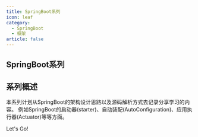 ```yaml
---
title: SpringBoot系列
icon: leaf
category:
  - SpringBoot
  - 框架
article: false
---
```


## SpringBoot系列

## 系列概述
本系列计划从SpringBoot的架构设计思路以及源码解析方式去记录分享学习的内容。
例如SpringBoot的启动器(starter)、自动装配(AutoConfiguration)、应用执行器(Actuator)等等方面。

Let's Go!

<Catalog/>